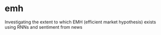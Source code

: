 # emh
Investigating the extent to which EMH (efficient market hypothesis) exists using RNNs and sentiment from news
